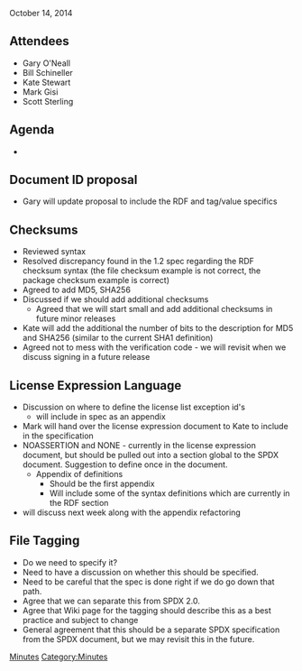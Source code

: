 October 14, 2014

## Attendees

  - Gary O'Neall
  - Bill Schineller
  - Kate Stewart
  - Mark Gisi
  - Scott Sterling

## Agenda

  - 
## Document ID proposal

  - Gary will update proposal to include the RDF and tag/value specifics

## Checksums

  - Reviewed syntax
  - Resolved discrepancy found in the 1.2 spec regarding the RDF
    checksum syntax (the file checksum example is not correct, the
    package checksum example is correct)
  - Agreed to add MD5, SHA256
  - Discussed if we should add additional checksums
      - Agreed that we will start small and add additional checksums in
        future minor releases
  - Kate will add the additional the number of bits to the description
    for MD5 and SHA256 (similar to the current SHA1 definition)
  - Agreed not to mess with the verification code - we will revisit when
    we discuss signing in a future release

## License Expression Language

  - Discussion on where to define the license list exception id's
      - will include in spec as an appendix
  - Mark will hand over the license expression document to Kate to
    include in the specification
  - NOASSERTION and NONE - currently in the license expression document,
    but should be pulled out into a section global to the SPDX document.
    Suggestion to define once in the document.
      - Appendix of definitions
          - Should be the first appendix
          - Will include some of the syntax definitions which are
            currently in the RDF section
  - will discuss next week along with the appendix refactoring

## File Tagging

  - Do we need to specify it?
  - Need to have a discussion on whether this should be specified.
  - Need to be careful that the spec is done right if we do go down that
    path.
  - Agree that we can separate this from SPDX 2.0.
  - Agree that Wiki page for the tagging should describe this as a best
    practice and subject to change
  - General agreement that this should be a separate SPDX specification
    from the SPDX document, but we may revisit this in the future.

[Minutes](Category:Technical "wikilink")
[Category:Minutes](Category:Minutes "wikilink")

